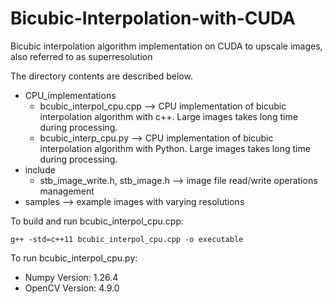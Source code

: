 # Bicubic-Interpolation-with-CUDA

Bicubic interpolation algorithm implementation on CUDA to upscale images, also referred to as superresolution

The directory contents are described below.

* CPU_implementations
  * bcubic_interpol_cpu.cpp --> CPU implementation of bicubic interpolation algorithm with c++. Large images takes long time during processing.
  * bcubic_interp_cpu.py --> CPU implementation of bicubic interpolation algorithm with Python. Large images takes long time during processing.
* include
  * stb_image_write.h, stb_image.h --> image file read/write operations management
* samples --> example images with varying resolutions

To build and run bcubic_interpol_cpu.cpp:

```
g++ -std=c++11 bcubic_interpol_cpu.cpp -o executable
```

To run bcubic_interpol_cpu.py:

* Numpy Version:  1.26.4
* OpenCV Version:  4.9.0
